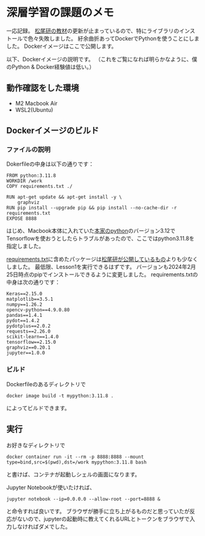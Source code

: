 # 深層学習の課題のメモ

一応記録。
[松尾研の教材](https://github.com/matsuolab-edu/dl4us/blob/master/)の更新が止まっているので、特にライブラリのインストールで色々失敗しました。
紆余曲折あってDockerでPythonを使うことにしました。
Dockerイメージはここで公開します。

以下、Dockerイメージの説明です。
（これをご覧になれば明らかなように、僕のPython & Docker経験値は低い。）

## 動作確認をした環境

- M2 Macbook Air
- WSL2(Ubuntu)

## Dockerイメージのビルド

### ファイルの説明

Dokerfileの中身は以下の通りです：
```
FROM python:3.11.8
WORKDIR /work
COPY requirements.txt ./

RUN apt-get update && apt-get install -y \
    graphviz
RUN pip install --upgrade pip && pip install --no-cache-dir -r requirements.txt
EXPOSE 8888
```

はじめ、Macbook本体に入れていた[本家のpython](https://www.python.org/downloads/)のバージョン3.12でTensorflowを使おうとしたらトラブルがあったので、ここではpython3.11.8を指定しました。

[requirements.txt](./requirements.txt)に含めたパッケージは[松尾研が公開しているもの](https://github.com/matsuolab-edu/dl4us/blob/master/requirements.txt)よりも少なくしました。
最低限、Lesson1を実行できるはずです。
バージョンも2024年2月25日時点のpipでインストールできるように変更しました。
requirements.txtの中身は次の通りです：
```
Keras==2.15.0
matplotlib==3.5.1
numpy==1.26.2
opencv-python==4.9.0.80
pandas==1.4.1
pydot==1.4.2
pydotplus==2.0.2
requests==2.26.0
scikit-learn==1.4.0
tensorflow==2.15.0
graphviz==0.20.1
jupyter==1.0.0
```

<!--
[docker-compose.yml](./docker-compose.yml)も作りました：
```
version: '3'
services:
  mypython:
    image: mypython:3.11.8
    ports:
      - "8888:8888"
    volumes:
      - ${PWD}:/work
    stdin_open: true
    tty: true
    restart: unless-stopped
```
-->

### ビルド

Dockerfileのあるディレクトリで
```
docker image build -t mypython:3.11.8 . 
```
によってビルドできます。

## 実行

お好きなディレクトリで
```
docker container run -it --rm -p 8888:8888 --mount type=bind,src=$(pwd),dst=/work mypython:3.11.8 bash
```
と書けば、コンテナが起動しシェルの画面になります。

Jupyter Notebookが使いたければ、
```
jupyter notebook --ip=0.0.0.0 --allow-root --port=8888 &
```
と命令すれば良いです。
ブラウザが勝手に立ち上がるものだと思っていたが反応がないので、jupyterの起動時に教えてくれるURLとトークンをブラウザで入力しなければダメでした。
